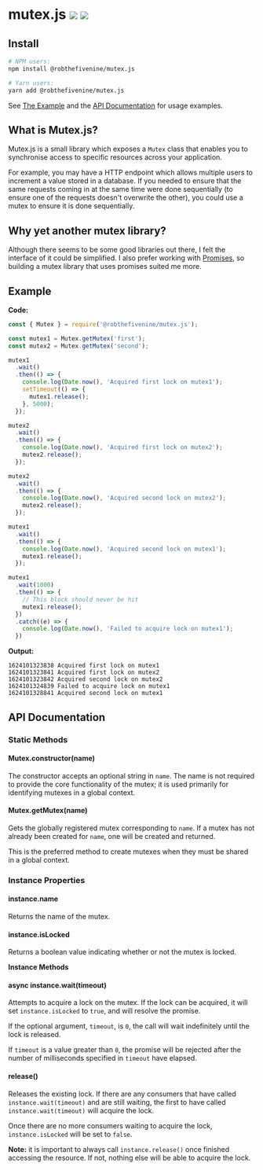 # mutex.js [![](https://github.com/RobTheFiveNine/mutex.js/actions/workflows/test.yml/badge.svg?branch=stable)](https://github.com/RobTheFiveNine/redux-test-utils/actions/workflows/test.yml) [![](https://coveralls.io/repos/github/RobTheFiveNine/mutex.js/badge.svg?branch=stable)](https://coveralls.io/github/RobTheFiveNine/redux-test-utils?branch=stable)

Install
-------
```bash
# NPM users:
npm install @robthefivenine/mutex.js

# Yarn users:
yarn add @robthefivenine/mutex.js
```

See [The Example](#example) and the [API Documentation](#api-documentation) for usage examples.

What is Mutex.js?
-----------------
Mutex.js is a small library which exposes a `Mutex` class that enables you to synchronise access to specific resources across your application.

For example, you may have a HTTP endpoint which allows multiple users to increment a value stored in a database. If you needed to ensure that the same requests coming in at the same time were done sequentially (to ensure one of the requests doesn't overwrite the other), you could use a mutex to ensure it is done sequentially.

Why yet another mutex library?
------------------------------
Although there seems to be some good libraries out there, I felt the interface of it could be simplified. I also prefer working with [Promises](https://developer.mozilla.org/en-US/docs/Web/JavaScript/Reference/Global_Objects/Promise), so building a mutex library that uses promises suited me more.

Example
-------
**Code:**
```javascript
const { Mutex } = require('@robthefivenine/mutex.js');

const mutex1 = Mutex.getMutex('first');
const mutex2 = Mutex.getMutex('second');

mutex1
  .wait()
  .then(() => {
    console.log(Date.now(), 'Acquired first lock on mutex1');
    setTimeout(() => {
      mutex1.release();
    }, 5000);
  });

mutex2
  .wait()
  .then(() => {
    console.log(Date.now(), 'Acquired first lock on mutex2');
    mutex2.release();
  });

mutex2
  .wait()
  .then(() => {
    console.log(Date.now(), 'Acquired second lock on mutex2');
    mutex2.release();
  });

mutex1
  .wait()
  .then(() => {
    console.log(Date.now(), 'Acquired second lock on mutex1');
    mutex1.release();
  });

mutex1
  .wait(1000)
  .then(() => {
    // This block should never be hit
    mutex1.release();
  })
  .catch((e) => {
    console.log(Date.now(), 'Failed to acquire lock on mutex1');
  })
```

**Output:**
```
1624101323838 Acquired first lock on mutex1
1624101323841 Acquired first lock on mutex2
1624101323842 Acquired second lock on mutex2
1624101324839 Failed to acquire lock on mutex1
1624101328841 Acquired second lock on mutex1
```

API Documentation
-----------------
### Static Methods

#### Mutex.constructor(name)

The constructor accepts an optional string in `name`. The name is not required to provide the core functionality of the mutex; it is used primarily for identifying mutexes in a global context.

#### Mutex.getMutex(name)

Gets the globally registered mutex corresponding to `name`. If a mutex has not already been created for `name`, one will be created and returned.

This is the preferred method to create mutexes when they must be shared in a global context.

### Instance Properties

#### instance.name

Returns the name of the mutex.

#### instance.isLocked

Returns a boolean value indicating whether or not the mutex is locked.

**Instance Methods**

#### async instance.wait(timeout)

Attempts to acquire a lock on the mutex. If the lock can be acquired, it will set `instance.isLocked` to `true`, and will resolve the promise.

If the optional argument, `timeout`, is `0`, the call will wait indefinitely until the lock is released.

If `timeout` is a value greater than `0`, the promise will be rejected after the number of milliseconds specified in `timeout` have elapsed.

#### release()

Releases the existing lock. If there are any consumers that have called `instance.wait(timeout)` and are still waiting, the first to have called `instance.wait(timeout)` will acquire the lock.

Once there are no more consumers waiting to acquire the lock, `instance.isLocked` will be set to `false`.

**Note:** it is important to always call `instance.release()` once finished accessing the resource. If not, nothing else will be able to acquire the lock.